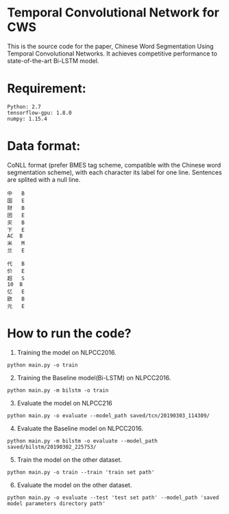Temporal Convolutional Network for CWS
====

This is the source code for the paper, Chinese Word Segmentation Using Temporal Convolutional Networks. It achieves competitive performance to state-of-the-art Bi-LSTM model.

Requirement:
======
	Python: 2.7   
	tensorflow-gpu: 1.8.0
	numpy: 1.15.4

Data format:
======
CoNLL format (prefer BMES tag scheme, compatible with the Chinese word segmentation scheme), with each character its label for one line. Sentences are splited with a null line.

	中	B
	国	E
	财	B
	团	E
	买	B
	下	E
	AC	B
	米	M
	兰	E

	代	B
	价	E
	超	S
	10	B
	亿	E
	欧	B
	元	E

How to run the code?
====
1. Training the model on NLPCC2016.
```
python main.py -o train
```
2. Training the Baseline model(Bi-LSTM) on NLPCC2016.
```
python main.py -m bilstm -o train
```
3. Evaluate the model on NLPCC216
```
python main.py -o evaluate --model_path saved/tcn/20190303_114309/
```
4. Evaluate the Baseline model on NLPCC2016.
```
python main.py -m bilstm -o evaluate --model_path saved/bilstm/20190302_225753/
```
5. Train the model on the other dataset.
```
python main.py -o train --train 'train set path'
```
6. Evaluate the model on the other dataset.
```
python main.py -o evaluate --test 'test set path' --model_path 'saved model parameters directory path'
